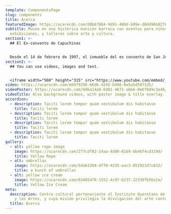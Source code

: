 ```yaml
---
template: ComponentsPage
slug: components
title: Acerca
featuredImage: https://ucarecdn.com/d8b67884-9d91-480d-b09e-d8d496b82761/
subtitle: Museo en una histórica mansión barroca con eventos para niños,
  exhibiciones, y talleres sobre arte y cultura.
section1: >-
  ## El Ex-convento de Capuchinas


  Desde el 14 de febrero de 1997, el inmueble del ex convento de San José de Gracia de Religiosas Capuchinas asumió una vocación de carácter público, al recibir al Museo de la Ciudad, centro cultural perteneciente al Instituto Queretano de la Cultura y las Artes, y cuya misión privilegia la divulgación del arte contemporáneo. Es con este perfil que el museo ha marcado estilos de oferta cultural, en donde priva la diversidad y la tolerancia dando lugar a una continua muestra de exposiciones pictóricas, fotográficas, escultóricas; obras de teatro, danza; recitales de música; así como propuestas de performance e instalación y muchas actividades intelectuales más. Propiamente, el Museo de la Ciudad es punto de reunión de inquietudes.
section2: >-
  ## You can use videos, images and text.


  <iframe width="560" height="315" src="https://www.youtube.com/embed/_m2CHvfVK5I" frameborder="0" allow="accelerometer; autoplay; clipboard-write; encrypted-media; gyroscope; picture-in-picture" allowfullscreen></iframe>
video: https://ucarecdn.com/e6979298-66d6-4245-b496-6e5a5d507135/
videoPoster: https://ucarecdn.com/69ba14a8-6481-4671-abb6-0e6f0d9c3e46/
videoTitle: Also background videos, with poster image & title overlay.
accordion:
  - description: Taciti lorem tempor quam vestibulum dis habitasse
    title: Taciti lorem
  - description: Taciti lorem tempor quam vestibulum dis habitasse
    title: Taciti lorem
  - description: Taciti lorem tempor quam vestibulum dis habitasse
    title: Taciti lorem
  - description: Taciti lorem tempor quam vestibulum dis habitasse
    title: Taciti lorem
gallery:
  - alt: yellow rope image
    image: https://ucarecdn.com/277cdf82-24aa-4d80-8169-bb46f4cd319d/
    title: Yellow Rope
  - alt: umbrellas
    image: https://ucarecdn.com/5da63204-4ff0-4235-aac3-852921d7c632/
    title: a bunch of umbrellas
  - alt: yellow ice cream
    image: https://ucarecdn.com/83485d70-1552-4c97-b237-22330fb56a1e/
    title: Yellow Ice Cream
meta:
  description: Centro cultural perteneciente al Instituto Queretano de la Cultura
    y las Artes, y cuya misión privilegia la divulgación del arte contemporáneo.
  title: Acerca
---
```

